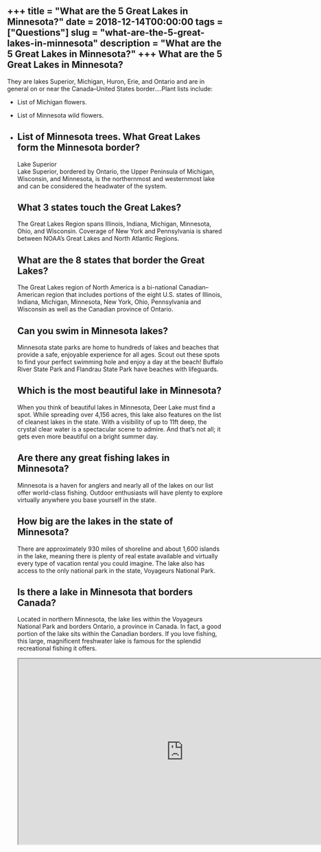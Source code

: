 +++
title = "What are the 5 Great Lakes in Minnesota?"
date = 2018-12-14T00:00:00
tags = ["Questions"]
slug = "what-are-the-5-great-lakes-in-minnesota"
description = "What are the 5 Great Lakes in Minnesota?"
+++
What are the 5 Great Lakes in Minnesota?
----------------------------------------

They are lakes Superior, Michigan, Huron, Erie, and Ontario and are in general on or near the Canada–United States border….Plant lists include:

- List of Michigan flowers.
- List of Minnesota wild flowers.
- List of Minnesota trees. What Great Lakes form the Minnesota border?
    -------------------------------------------
    
    Lake Superior  
    Lake Superior, bordered by Ontario, the Upper Peninsula of Michigan, Wisconsin, and Minnesota, is the northernmost and westernmost lake and can be considered the headwater of the system.
    
    What 3 states touch the Great Lakes?
    ------------------------------------
    
    The Great Lakes Region spans Illinois, Indiana, Michigan, Minnesota, Ohio, and Wisconsin. Coverage of New York and Pennsylvania is shared between NOAA’s Great Lakes and North Atlantic Regions.
    
    What are the 8 states that border the Great Lakes?
    --------------------------------------------------
    
    The Great Lakes region of North America is a bi-national Canadian–American region that includes portions of the eight U.S. states of Illinois, Indiana, Michigan, Minnesota, New York, Ohio, Pennsylvania and Wisconsin as well as the Canadian province of Ontario.
    
    Can you swim in Minnesota lakes?
    --------------------------------
    
    Minnesota state parks are home to hundreds of lakes and beaches that provide a safe, enjoyable experience for all ages. Scout out these spots to find your perfect swimming hole and enjoy a day at the beach! Buffalo River State Park and Flandrau State Park have beaches with lifeguards.
    
    Which is the most beautiful lake in Minnesota?
    ----------------------------------------------
    
    When you think of beautiful lakes in Minnesota, Deer Lake must find a spot. While spreading over 4,156 acres, this lake also features on the list of cleanest lakes in the state. With a visibility of up to 11ft deep, the crystal clear water is a spectacular scene to admire. And that’s not all; it gets even more beautiful on a bright summer day.
    
    Are there any great fishing lakes in Minnesota?
    -----------------------------------------------
    
    Minnesota is a haven for anglers and nearly all of the lakes on our list offer world-class fishing. Outdoor enthusiasts will have plenty to explore virtually anywhere you base yourself in the state.
    
    How big are the lakes in the state of Minnesota?
    ------------------------------------------------
    
    There are approximately 930 miles of shoreline and about 1,600 islands in the lake, meaning there is plenty of real estate available and virtually every type of vacation rental you could imagine. The lake also has access to the only national park in the state, Voyageurs National Park.
    
    Is there a lake in Minnesota that borders Canada?
    -------------------------------------------------
    
    Located in northern Minnesota, the lake lies within the Voyageurs National Park and borders Ontario, a province in Canada. In fact, a good portion of the lake sits within the Canadian borders. If you love fishing, this large, magnificent freshwater lake is famous for the splendid recreational fishing it offers.
    
    <iframe allow="accelerometer; autoplay; clipboard-write; encrypted-media; gyroscope; picture-in-picture" allowfullscreen="" class="__youtube_prefs__  epyt-is-override  no-lazyload" data-no-lazy="1" data-origheight="433" data-origwidth="770" data-skipgform_ajax_framebjll="" height="433" id="_ytid_68639" loading="lazy" src="https://www.youtube.com/embed/CnGCXk4qY68?enablejsapi=1&autoplay=0&cc_load_policy=0&cc_lang_pref=&iv_load_policy=1&loop=0&modestbranding=0&rel=1&fs=1&playsinline=0&autohide=2&theme=dark&color=red&controls=1&" title="YouTube player" width="770"></iframe>